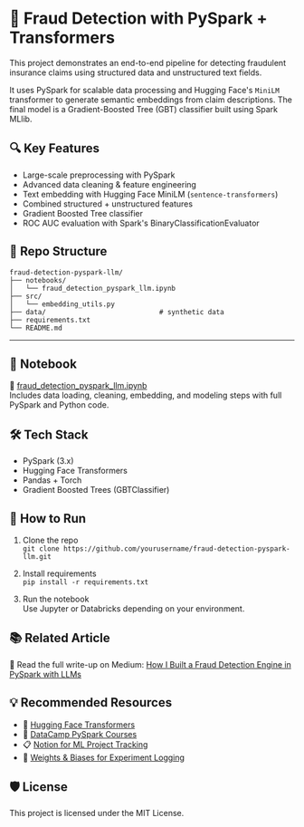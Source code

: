 
# 🚨 Fraud Detection with PySpark + Transformers

This project demonstrates an end-to-end pipeline for detecting fraudulent insurance claims using structured data and unstructured text fields.

It uses PySpark for scalable data processing and Hugging Face's `MiniLM` transformer to generate semantic embeddings from claim descriptions. The final model is a Gradient-Boosted Tree (GBT) classifier built using Spark MLlib.

## 🔍 Key Features

- Large-scale preprocessing with PySpark
- Advanced data cleaning & feature engineering
- Text embedding with Hugging Face MiniLM (`sentence-transformers`)
- Combined structured + unstructured features
- Gradient Boosted Tree classifier
- ROC AUC evaluation with Spark's BinaryClassificationEvaluator

## 📁 Repo Structure

```
fraud-detection-pyspark-llm/
├── notebooks/
│   └── fraud_detection_pyspark_llm.ipynb
├── src/
│   └── embedding_utils.py           
├── data/                            # synthetic data
├── requirements.txt
└── README.md
```

---

## 📓 Notebook

📘 [fraud_detection_pyspark_llm.ipynb](notebooks/fraud_detection_pyspark_llm.ipynb)  
Includes data loading, cleaning, embedding, and modeling steps with full PySpark and Python code.

## 🛠 Tech Stack

- PySpark (3.x)
- Hugging Face Transformers
- Pandas + Torch
- Gradient Boosted Trees (GBTClassifier)

## 🧪 How to Run

1. Clone the repo  
   `git clone https://github.com/yourusername/fraud-detection-pyspark-llm.git`

2. Install requirements  
   `pip install -r requirements.txt`

3. Run the notebook  
   Use Jupyter or Databricks depending on your environment.

## 📚 Related Article

📖 Read the full write-up on Medium: [How I Built a Fraud Detection Engine in PySpark with LLMs](#)

## 💡 Recommended Resources

- 🤖 [Hugging Face Transformers](https://huggingface.co/?ref=affiliate-id)
- 📘 [DataCamp PySpark Courses](https://datacamp.pxf.io/affiliate-id)
- 📋 [Notion for ML Project Tracking](https://notion.grsm.io/affiliate-id)
- 🧪 [Weights & Biases for Experiment Logging](https://wandb.ai/site?ref=affiliate-id)

## 🛡 License

This project is licensed under the MIT License.

